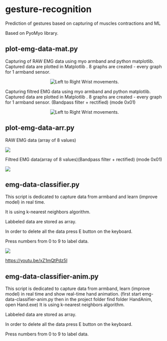 # gesture-recognition
Prediction of gestures based on capturing of muscles contractions and ML

Based on PyoMyo library.

## plot-emg-data-mat.py
Capturing of RAW EMG data using myo armband and python matplotlib.
Captured data are plotted in Matplotlib .  8 graphs are created - every graph for 1 armband sensor.
<p align="center">
<img src="https://media.giphy.com/media/M4q78uavYRvMCujwwf/giphy.gif" alt="Left to Right Wrist movements."/>
</p>



Capturing filtred EMG data using myo armband and python matplotlib.
Captured data are plotted in Matplotlib .  8 graphs are created - every graph for 1 armband sensor.
(Bandpass filter + rectified) (mode 0x01)
<p align="center">
<img src="https://media.giphy.com/media/qjhIhmUNO2JbnqoSU5/giphy.gif" alt="Left to Right Wrist movements."/>
</p>


## plot-emg-data-arr.py
RAW EMG data (array of 8 values) 
<p align="left">
<img src="https://user-images.githubusercontent.com/49062638/140205893-b74ea059-c285-4f72-9635-e165c32f0d19.png"/>
</p>


Filtred EMG data(array of 8 values)(Bandpass filter + rectified) (mode 0x01)
<p align="left">
<img src="https://user-images.githubusercontent.com/49062638/140199268-85fbd995-0382-468f-b3e8-53aca5298c2e.png"/>
</p>


## emg-data-classifier.py
This script is dedicated to capture data from armband 
and learn (improve model) in real time.

It is using k-nearest neighbors algorithm.

Labbeled data are stored as array.

In order to delete all the data press E button on the keyboard.

Press numbers from 0 to 9 to label data.
<p align="left">
<img src="https://user-images.githubusercontent.com/49062638/140199707-048817b8-9bdd-4de5-bb9d-872aa89da0d0.png"/>
</p>

https://youtu.be/xZ1mQtPdz5I


## emg-data-classifier-anim.py
This script is dedicated to capture data from armband, learn (improve model) in real time and show real-time hand animation.
(first start emg-data-classifier-anim.py then in the project folder find folder HandAnim, open Hand.exe)
It is using k-nearest neighbors algorithm.

Labbeled data are stored as array.

In order to delete all the data press E button on the keyboard.

Press numbers from 0 to 9 to label data.
